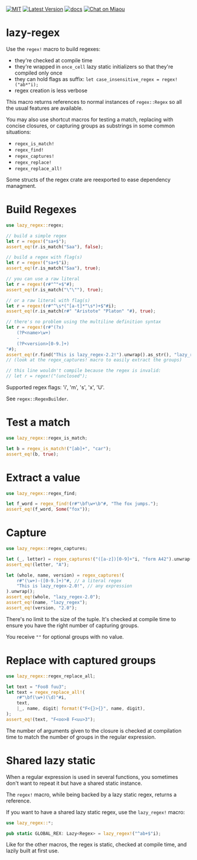 [![MIT][s2]][l2] [![Latest Version][s1]][l1] [![docs][s3]][l3] [![Chat on Miaou][s4]][l4]

[s1]: https://img.shields.io/crates/v/lazy-regex.svg
[l1]: https://crates.io/crates/lazy-regex

[s2]: https://img.shields.io/badge/license-MIT-blue.svg
[l2]: LICENSE

[s3]: https://docs.rs/lazy-regex/badge.svg
[l3]: https://docs.rs/lazy-regex/

[s4]: https://miaou.dystroy.org/static/shields/room.svg
[l4]: https://miaou.dystroy.org/3


# lazy-regex

Use the  `regex!` macro to build regexes:

* they're checked at compile time
* they're wrapped in `once_cell` lazy static initializers so that they're compiled only once
* they can hold flags as suffix: `let case_insensitive_regex = regex!("ab*"i);`
* regex creation is less verbose

This macro returns references to normal instances of `regex::Regex` so all the usual features are available.

You may also use shortcut macros for testing a match, replacing with concise closures, or capturing groups as substrings in some common situations:

* `regex_is_match!`
* `regex_find!`
* `regex_captures!`
* `regex_replace!`
* `regex_replace_all!`

Some structs of the regex crate are reexported to ease dependency managment.

# Build Regexes

```rust
use lazy_regex::regex;

// build a simple regex
let r = regex!("sa+$");
assert_eq!(r.is_match("Saa"), false);

// build a regex with flag(s)
let r = regex!("sa+$"i);
assert_eq!(r.is_match("Saa"), true);

// you can use a raw literal
let r = regex!(r#"^"+$"#);
assert_eq!(r.is_match("\"\""), true);

// or a raw literal with flag(s)
let r = regex!(r#"^\s*("[a-t]*"\s*)+$"#i);
assert_eq!(r.is_match(r#" "Aristote" "Platon" "#), true);

// there's no problem using the multiline definition syntax
let r = regex!(r#"(?x)
    (?P<name>\w+)
    -
    (?P<version>[0-9.]+)
"#);
assert_eq!(r.find("This is lazy_regex-2.2!").unwrap().as_str(), "lazy_regex-2.2");
// (look at the regex_captures! macro to easily extract the groups)

// this line wouldn't compile because the regex is invalid:
// let r = regex!("(unclosed");

```
Supported regex flags: 'i', 'm', 's', 'x', 'U'.

See `regex::RegexBuilder`.

# Test a match

```rust
use lazy_regex::regex_is_match;

let b = regex_is_match!("[ab]+", "car");
assert_eq!(b, true);
```

# Extract a value

```rust
use lazy_regex::regex_find;

let f_word = regex_find!(r#"\bf\w+\b"#, "The fox jumps.");
assert_eq!(f_word, Some("fox"));
```

# Capture

```rust
use lazy_regex::regex_captures;

let (_, letter) = regex_captures!("([a-z])[0-9]+"i, "form A42").unwrap();
assert_eq!(letter, "A");

let (whole, name, version) = regex_captures!(
    r#"(\w+)-([0-9.]+)"#, // a literal regex
    "This is lazy_regex-2.0!", // any expression
).unwrap();
assert_eq!(whole, "lazy_regex-2.0");
assert_eq!(name, "lazy_regex");
assert_eq!(version, "2.0");
```

There's no limit to the size of the tuple.
It's checked at compile time to ensure you have the right number of capturing groups.

You receive `""` for optional groups with no value.


# Replace with captured groups

```rust
use lazy_regex::regex_replace_all;

let text = "Foo8 fuu3";
let text = regex_replace_all!(
    r#"\bf(\w+)(\d)"#i,
    text,
    |_, name, digit| format!("F<{}>{}", name, digit),
);
assert_eq!(text, "F<oo>8 F<uu>3");
```
The number of arguments given to the closure is checked at compilation time to match the number of groups in the regular expression.


# Shared lazy static

When a regular expression is used in several functions, you sometimes don't want
to repeat it but have a shared static instance.

The `regex!` macro, while being backed by a lazy static regex, returns a reference.

If you want to have a shared lazy static regex, use the `lazy_regex!` macro:

```rust
use lazy_regex::*;

pub static GLOBAL_REX: Lazy<Regex> = lazy_regex!("^ab+$"i);
```

Like for the other macros, the regex is static, checked at compile time, and lazily built at first use.



